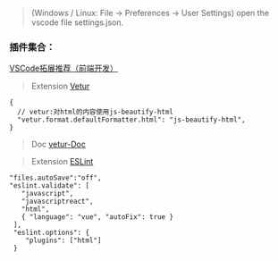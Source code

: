 > (Windows / Linux: File -> Preferences -> User Settings) open the vscode file settings.json.


### 插件集合：
[VSCode拓展推荐（前端开发）](https://github.com/varHarrie/varharrie.github.io/issues/10)



> Extension
> [Vetur](https://marketplace.visualstudio.com/items?itemName=octref.vetur)
```
{
  // vetur:对html的内容使用js-beautify-html
  "vetur.format.defaultFormatter.html": "js-beautify-html",
}
```

> Doc
> [vetur-Doc](https://vuejs.github.io/vetur/)



> Extension
> [ESLint](https://marketplace.visualstudio.com/items?itemName=dbaeumer.vscode-eslint)

```
"files.autoSave":"off",
"eslint.validate": [
   "javascript",
   "javascriptreact",
   "html",
   { "language": "vue", "autoFix": true }
 ],
 "eslint.options": {
    "plugins": ["html"]
 }
 ```
